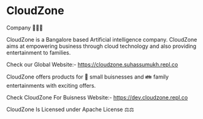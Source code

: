 # CloudZone
Company 
🏢🏢🏢
 
CloudZone is a Bangalore based  Artificial intelligence company. CloudZone aims at empowering business through cloud technology and also providing entertainment to families.

Check our Global Website:-
https://cloudzone.suhassumukh.repl.co

CloudZone offers products for 🏢 small buisnesses and 👪 family entertainments with exciting offers.

Check CloudZone For Buisness Website:- 
https://dev.cloudzone.repl.co


CloudZone Is Licensed under Apache License ⚖️⚖️



